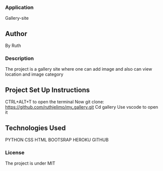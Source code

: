 ### Application

Gallery-site

## Author
 
 By Ruth

 ### Description

 The project is a gallery site where one can add image and also can view location and image category 

 ## Project Set Up Instructions
 CTRL+ALT+T to open the terminal 
 Now git clone:
https://github.com/ruthjelimo/my_gallery.git
 Cd gallery
 Use vscode to open it 

 ## Technologies Used
 PYTHON
 CSS
 HTML
 BOOTSRAP
 HEROKU
 GITHUB

 ### License
 The project is under MIT